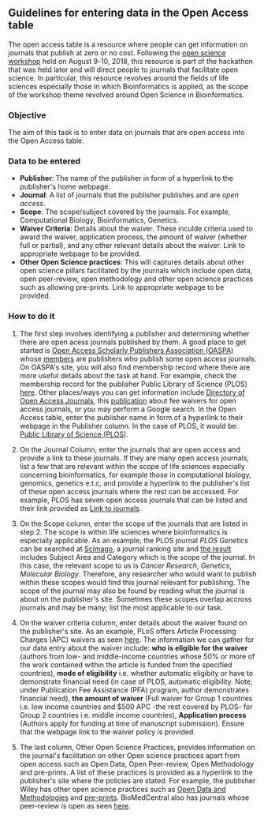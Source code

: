 ## Guidelines for entering data in the Open Access table

The open access table is a resource where people can get information on journals that publish at zero or no cost. Following the [open science workshop](https://bioinfonet.github.io/OpenScienceKE/) held on August 9-10, 2018, this resource is part of the hackathon that was held later and will direct people to journals that facilitate open science. In particular, this resource revolves around the fields of life sciences especially those in which Bioinformatics is applied, as the scope of the workshop theme revolved around Open Science in Bioinformatics.

### Objective

The aim of this task is to enter data on journals that are open access into the Open Access table.

### Data to be entered

* __Publisher__: The name of the publisher in form of a hyperlink to the publisher's home webpage.
* __Journal__: A list of journals that the publisher publishes and are _open access_.
* __Scope__: The scope/subject covered by the journals. For example, Computational Biology, Bioinformatics, Genetics.
* __Waiver Criteria__: Details about the waiver. These inculde criteria used to award the waiver, application process, the amount of waiver (whether full or partial), and any other relevant details about the waiver. Link to appropriate webpage to be provided.
* __Other Open Science practices__: This will captures details about other open science pillars facilitated by the journals which include open data, open peer-review, open methodology and other open science practices such as allowing pre-prints. Link to appropriate webpage to be provided.

### How to do it

1. The first step involves identifying a publisher and determining whether there are open acess journals published by them. A good place to get started is [Open Access Scholarly Publishers Association (OASPA)](https://oaspa.org/) whose [members](https://oaspa.org/membership/members/) are publishers who publish some open access journals. On OASPA's site, you will also find membership record where there are more useful details about the task at hand. For example, check the membership record for the publisher Public Library of Science (PLOS) [here](https://oaspa.org/member/public-library-of-science/). Other places/ways you can get information include [Directory of Open Access Journals](https://doaj.org/publishermembers), this [publication](http://www.mdpi.com/2304-6775/3/3/155) about fee waivers for open access journals, or you may perform a Google search.
In the Open Access table, enter the publisher name in form of a hyperlink to their webpage in the Publisher column. In the case of PLOS, it would be: [Public Library of Science (PLOS)](https://www.plos.org/).

2. On the Journal Column, enter the journals that are open access and provide a link to these journals. If they are many open access journals, list a few that are relevant within the scope of life sciences especially concerning bioinformatics, for example those in computational biology, genomics, genetics e.t.c, and provide a hyperlink to the publisher's list of these open access journals where the rest can be accessed. For example, PLOS has seven open access journals that can be listed and their link provided as [Link to journals](https://journals.plos.org/).

3. On the Scope column, enter the scope of the journals that are listed in step 2. The scope is within life sciences where bioinformatics is especially applicable. As an example, the PLOS journal _PLOS Genetics_ can be searched at [Scimago](https://www.scimagojr.com/), a journal ranking site and [the result](https://www.scimagojr.com/journalsearch.php?q=4000151808&tip=sid&clean=0) includes Subject Area and Category which is the scope of the journal. In this case, the relevant scope to us is _Cancer Research_, _Genetics_, _Molecular Biology_. Therefore, any researcher who would want to publish within these scopes would find this journal relevant for publishing. The scope of the journal may also be found by reading what the journal is about on the publisher's site. Sometimes these scopes overlap accross journals and may be many; list the most applicable to our task.

4. On the waiver criteria column, enter details about the waiver found on the publisher's site. As an example, PLoS offers Article Processing Charges (APC) waivers as seen [here](https://www.plos.org/fee-assistance). The information we can gather for our data entry about the waiver include: **who is eligible for the waiver** (authors from low- and middle-income countries whose 50% or more of the work contained within the article is funded from the specified countries), **mode of eligibility** i.e. whether automatic eligibity or have to demonstrate financial need (in case of PLOS, automatic eligibility. Note, under Publication Fee Assistance (PFA) program, author demonstrates financial need), **the amount of waiver** (Full waiver for Group 1 countries i.e. low income countries and $500 APC -the rest covered by PLOS- for Group 2 countries i.e. middle income countries), **Application process** (Authors apply for funding at time of manuscript submission). Ensure that the webpage link to the waiver policy is provided.

5. The last column, Other Open Science Practices, provides information on the journal's facilitation on other Open science practices apart from open access such as Open Data, Open Peer-review, Open Methodology and pre-prints. A list of these practices is provided as a hyperlink to the publisher's site where the policies are stated. For example, the publisher Wiley has other open science practices such as [Open Data and Methodologies](https://authorservices.wiley.com/open-science/open-data/index.html) and [pre-prints](https://authorservices.wiley.com/author-resources/Journal-Authors/open-access/preprints-policy.html). BioMedCentral also has journals whose peer-review is open as seen [here](https://www.biomedcentral.com/journals).